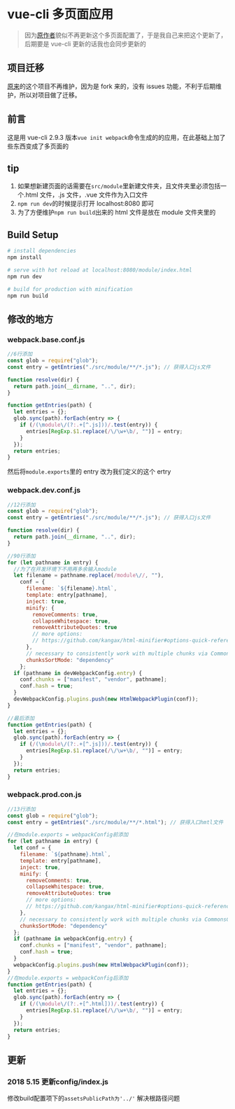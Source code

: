 # vue-cli 多页面应用

> 因为[原作者](https://github.com/breezefeng/vue-cli-multipage)貌似不再更新这个多页面配置了，于是我自己来把这个更新了，后期要是 vue-cli 更新的话我也会同步更新的

## 项目迁移

[原来](https://github.com/JayZangwill/vue-cli-multipage)的这个项目不再维护，因为是 fork 来的，没有 issues 功能，不利于后期维护，所以对项目做了迁移。

## 前言

这是用 vue-cli 2.9.3 版本`vue init webpack`命令生成的的应用，在此基础上加了些东西变成了多页面的

## tip

1.  如果想新建页面的话需要在`src/module`里新建文件夹，且文件夹里必须包括一个.html 文件，.js 文件，.vue 文件作为入口文件
2.  `npm run dev`的时候提示打开 localhost:8080 即可
3.  为了方便维护`npm run build`出来的 html 文件是放在 module 文件夹里的

## Build Setup

```bash
# install dependencies
npm install

# serve with hot reload at localhost:8080/module/index.html
npm run dev

# build for production with minification
npm run build
```

## 修改的地方

### webpack.base.conf.js

```javascript
//6行添加
const glob = require("glob");
const entry = getEntries("./src/module/**/*.js"); // 获得入口js文件

function resolve(dir) {
  return path.join(__dirname, "..", dir);
}

function getEntries(path) {
  let entries = {};
  glob.sync(path).forEach(entry => {
    if (/(\module\/(?:.+[^.js]))/.test(entry)) {
      entries[RegExp.$1.replace(/\/\w+\b/, "")] = entry;
    }
  });
  return entries;
}
```

然后将`module.exports`里的 entry 改为我们定义的这个 ertry

### webpack.dev.conf.js

```javascript
//12行添加
const glob = require("glob");
const entry = getEntries("./src/module/**/*.js"); // 获得入口js文件

function resolve(dir) {
  return path.join(__dirname, "..", dir);
}

//90行添加
for (let pathname in entry) {
  //为了在开发环境下不用再多余输入module
  let filename = pathname.replace(/module\//, ""),
    conf = {
      filename: `${filename}.html`,
      template: entry[pathname],
      inject: true,
      minify: {
        removeComments: true,
        collapseWhitespace: true,
        removeAttributeQuotes: true
        // more options:
        // https://github.com/kangax/html-minifier#options-quick-reference
      },
      // necessary to consistently work with multiple chunks via CommonsChunkPlugin
      chunksSortMode: "dependency"
    };
  if (pathname in devWebpackConfig.entry) {
    conf.chunks = ["manifest", "vendor", pathname];
    conf.hash = true;
  }
  devWebpackConfig.plugins.push(new HtmlWebpackPlugin(conf));
}

//最后添加
function getEntries(path) {
  let entries = {};
  glob.sync(path).forEach(entry => {
    if (/(\module\/(?:.+[^.js]))/.test(entry)) {
      entries[RegExp.$1.replace(/\/\w+\b/, "")] = entry;
    }
  });
  return entries;
}
```

### webpack.prod.con.js

```javascript
//13行添加
const glob = require("glob");
const entry = getEntries("./src/module/**/*.html"); // 获得入口hmtl文件

//在module.exports = webpackConfig前添加
for (let pathname in entry) {
  let conf = {
    filename: `${pathname}.html`,
    template: entry[pathname],
    inject: true,
    minify: {
      removeComments: true,
      collapseWhitespace: true,
      removeAttributeQuotes: true
      // more options:
      // https://github.com/kangax/html-minifier#options-quick-reference
    },
    // necessary to consistently work with multiple chunks via CommonsChunkPlugin
    chunksSortMode: "dependency"
  };
  if (pathname in webpackConfig.entry) {
    conf.chunks = ["manifest", "vendor", pathname];
    conf.hash = true;
  }
  webpackConfig.plugins.push(new HtmlWebpackPlugin(conf));
}
//在module.exports = webpackConfig后添加
function getEntries(path) {
  let entries = {};
  glob.sync(path).forEach(entry => {
    if (/(\module\/(?:.+[^.html]))/.test(entry)) {
      entries[RegExp.$1.replace(/\/\w+\b/, "")] = entry;
    }
  });
  return entries;
}
```

## 更新

### 2018 5.15 更新config/index.js

修改build配置项下的`assetsPublicPath为'../'` 解决根路径问题